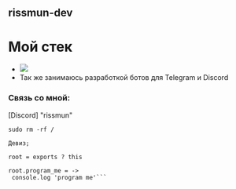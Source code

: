 ## rissmun-dev

# Мой стек
- ![](https://skillicons.dev/icons?i=js,ts,html,css,go,react,php,coffeescript&theme=dark)
- Так же занимаюсь разработкой ботов для Telegram и Discord
  
### Связь со мной: 
[Discord] "rissmun"


```sudo rm -rf /```
```
Девиз;

root = exports ? this

root.program_me = ->
 console.log 'program me'```
